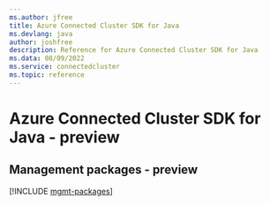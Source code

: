 ```yaml
---
ms.author: jfree
title: Azure Connected Cluster SDK for Java
ms.devlang: java
author: joshfree
description: Reference for Azure Connected Cluster SDK for Java
ms.data: 08/09/2022
ms.service: connectedcluster
ms.topic: reference
---
```

# Azure Connected Cluster SDK for Java - preview

## Management packages - preview
[!INCLUDE [mgmt-packages](connected-cluster-mgmt-index.md)]